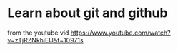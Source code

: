# Learn about git and github

from the youtube vid https://www.youtube.com/watch?v=zTjRZNkhiEU&t=10971s